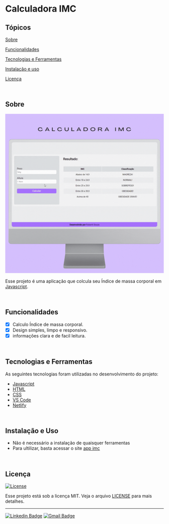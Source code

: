 # Calculadora IMC 

## Tópicos

[Sobre](#sobre)

[Funcionalidades](#funcionalidades)

[Tecnologias e Ferramentas](#tecnologias-e-ferramentas)

[Instalação e uso](#instalação-e-uso)

[Licença](#licença)

<br>

## Sobre

<p align="center">
  <img src="https://github.com/roberttsouza/calculadora_imc/blob/main/img/Gif%20layout%20desktop.gif?raw=true" width="800" alt="Home page">
</p>

Esse projeto é uma aplicação que colcula seu Índice de massa corporal em [Javascript](https://developer.mozilla.org/pt-BR/docs/Web/JavaScript).

<br>

## Funcionalidades

- [x] Calculo Índice de massa corporal.
- [x] Design simples, limpo e responsivo.
- [x] informações clara e de facil leitura.

<br>

## Tecnologias e Ferramentas

As seguintes tecnologias foram utilizadas no desenvolvimento do projeto:

- [Javascript](https://developer.mozilla.org/pt-BR/docs/Web/JavaScript)
- [HTML](https://developer.mozilla.org/pt-BR/docs/Web/HTML)
- [CSS](https://developer.mozilla.org/pt-BR/docs/Web/CSS)
- [VS Code](https://code.visualstudio.com/)
- [Netlify](https://www.netlify.com/)

<br>

## Instalação e Uso

- Não é necessário a instalação de quaisquer ferramentas
- Para ultilizar, basta acessar o site [app imc](https://appimc.netlify.app/)

<br>

## Licença

<a href="https://opensource.org/licenses/MIT">
  <img alt="License" src="https://img.shields.io/badge/license-MIT-%2315748d">
</a>

<br>

Esse projeto está sob a licença MIT. Veja o arquivo [LICENSE](/LICENSE) para mais detalhes.

---

<!-- 

```bash
yarn install

yarn start
```
 -->

[![Linkedin Badge](https://img.shields.io/badge/LinkedIn-0077B5?style=for-the-badge&logo=linkedin&logoColor=white)](https://www.linkedin.com/in/robertt-dos-anjos-souza-647192136)
[![Gmail Badge](https://img.shields.io/badge/Gmail-D14836?style=for-the-badge&logo=gmail&logoColor=white)](roberttsouzzaa@gmail.com)
